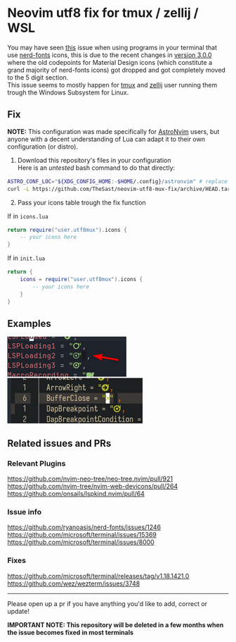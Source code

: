 # Neovim utf8 fix for tmux / zellij / WSL

You may have seen [this](#examples) issue when using programs in your terminal that use [nerd-fonts](https://www.nerdfonts.com/) icons, this is due to the recent changes in [version 3.0.0](https://github.com/ryanoasis/nerd-fonts/releases/tag/v3.0.0) where the old codepoints for Material Design icons (which constitute a grand majority of nerd-fonts icons) got dropped and got completely moved to the 5 digit section.  
This issue seems to mostly happen for [tmux](https://github.com/tmux/tmux/wiki) and [zellij](https://zellij.dev/) user running them trough the Windows Subsystem for Linux.

## Fix

**NOTE:** This configuration was made specifically for [AstroNvim](https://astronvim.com/) users, but anyone with a decent understanding of Lua can adapt it to their own configuration (or distro).

1. Download this repository's files in your configuration  
   Here is an _untested_ bash command to do that directly:

```bash
ASTRO_CONF_LOC="${XDG_CONFIG_HOME:-$HOME/.config}/astronvim" # replace path here if different
curl -L https://github.com/TheSast/neovim-utf8-mux-fix/archive/HEAD.tar.gz | tar -z -x --strip-components=1 --exclude '*/img/*' --exclude '*.md' -C $ASTRO_CONF_LOC
```

2. Pass your icons table trough the fix function

If in `icons.lua`

```lua
return require("user.utf8mux").icons {
    -- your icons here
}
```

If in `init.lua`

```lua
return {
    icons = require("user.utf8mux").icons {
        -- your icons here
    }
}
```

## Examples

![example_1](img/eg1.png)  
![example_2](img/eg2.png)

## Related issues and PRs

### Relevant Plugins

<https://github.com/nvim-neo-tree/neo-tree.nvim/pull/921>  
<https://github.com/nvim-tree/nvim-web-devicons/pull/264>  
<https://github.com/onsails/lspkind.nvim/pull/64>

### Issue info

<https://github.com/ryanoasis/nerd-fonts/issues/1246>  
<https://github.com/microsoft/terminal/issues/15369>  
<https://github.com/microsoft/terminal/issues/8000>

### Fixes

<https://github.com/microsoft/terminal/releases/tag/v1.18.1421.0>  
<https://github.com/wez/wezterm/issues/3748>

---

Please open up a pr if you have anything you'd like to add, correct or update!

**IMPORTANT NOTE: This repository will be deleted in a few months when the issue becomes fixed in most terminals**

